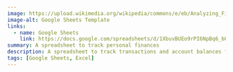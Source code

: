 ```yaml
---
image: https://upload.wikimedia.org/wikipedia/commons/e/eb/Analyzing_Financial_Data_%285099605109%29.jpg
image-alt: Google Sheets Template
links:
  - name: Google Sheets
    link: https://docs.google.com/spreadsheets/d/1XbuvBUEo9rPI6NpBq6_bO05HhzVCntWrIRXWTPia2Pc/edit?usp=sharing
summary: A spreadsheet to track personal finances
description: A spreadsheet to track transactions and account balances for a single person/family group
tags: [Google Sheets, Excel]
---
```


